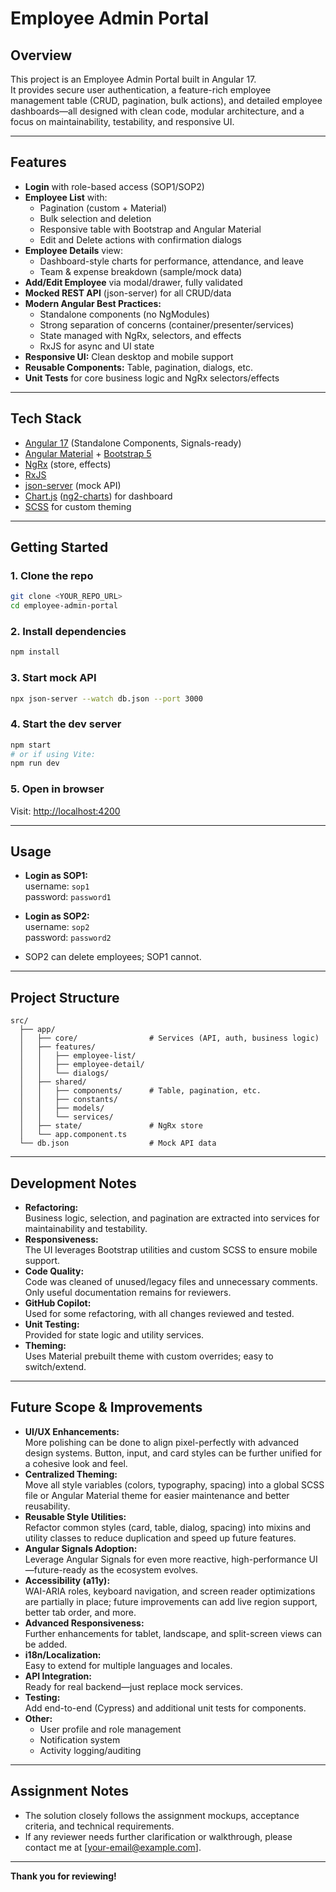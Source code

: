 # Employee Admin Portal

## Overview

This project is an Employee Admin Portal built in Angular 17.  
It provides secure user authentication, a feature-rich employee management table (CRUD, pagination, bulk actions), and detailed employee dashboards—all designed with clean code, modular architecture, and a focus on maintainability, testability, and responsive UI.

---

## Features

- **Login** with role-based access (SOP1/SOP2)
- **Employee List** with:
  - Pagination (custom + Material)
  - Bulk selection and deletion
  - Responsive table with Bootstrap and Angular Material
  - Edit and Delete actions with confirmation dialogs
- **Employee Details** view:
  - Dashboard-style charts for performance, attendance, and leave
  - Team & expense breakdown (sample/mock data)
- **Add/Edit Employee** via modal/drawer, fully validated
- **Mocked REST API** (json-server) for all CRUD/data
- **Modern Angular Best Practices:**
  - Standalone components (no NgModules)
  - Strong separation of concerns (container/presenter/services)
  - State managed with NgRx, selectors, and effects
  - RxJS for async and UI state
- **Responsive UI:** Clean desktop and mobile support
- **Reusable Components:** Table, pagination, dialogs, etc.
- **Unit Tests** for core business logic and NgRx selectors/effects

---

## Tech Stack

- [Angular 17](https://angular.io/) (Standalone Components, Signals-ready)
- [Angular Material](https://material.angular.io/) + [Bootstrap 5](https://getbootstrap.com/)
- [NgRx](https://ngrx.io/) (store, effects)
- [RxJS](https://rxjs.dev/)
- [json-server](https://github.com/typicode/json-server) (mock API)
- [Chart.js](https://www.chartjs.org/) ([ng2-charts](https://valor-software.com/ng2-charts/)) for dashboard
- [SCSS](https://sass-lang.com/) for custom theming

---

## Getting Started

### 1. Clone the repo
```bash
git clone <YOUR_REPO_URL>
cd employee-admin-portal
```

### 2. Install dependencies
```bash
npm install
```

### 3. Start mock API
```bash
npx json-server --watch db.json --port 3000
```

### 4. Start the dev server
```bash
npm start
# or if using Vite:
npm run dev
```

### 5. Open in browser
Visit: [http://localhost:4200](http://localhost:4200)

---

## Usage

- **Login as SOP1:**  
  username: `sop1`  
  password: `password1`
- **Login as SOP2:**  
  username: `sop2`  
  password: `password2`

- SOP2 can delete employees; SOP1 cannot.

---

## Project Structure

```
src/
  ├── app/
  │   ├── core/                # Services (API, auth, business logic)
  │   ├── features/
  │   │   ├── employee-list/
  │   │   ├── employee-detail/
  │   │   └── dialogs/
  │   ├── shared/
  │   │   ├── components/      # Table, pagination, etc.
  │   │   ├── constants/
  │   │   ├── models/
  │   │   └── services/
  │   ├── state/               # NgRx store
  │   └── app.component.ts
  └── db.json                  # Mock API data
```

---

## Development Notes

- **Refactoring:**  
  Business logic, selection, and pagination are extracted into services for maintainability and testability.
- **Responsiveness:**  
  The UI leverages Bootstrap utilities and custom SCSS to ensure mobile support.
- **Code Quality:**  
  Code was cleaned of unused/legacy files and unnecessary comments. Only useful documentation remains for reviewers.
- **GitHub Copilot:**  
  Used for some refactoring, with all changes reviewed and tested.
- **Unit Testing:**  
  Provided for state logic and utility services.
- **Theming:**  
  Uses Material prebuilt theme with custom overrides; easy to switch/extend.

---

## Future Scope & Improvements

- **UI/UX Enhancements:**  
  More polishing can be done to align pixel-perfectly with advanced design systems. Button, input, and card styles can be further unified for a cohesive look and feel.
- **Centralized Theming:**  
  Move all style variables (colors, typography, spacing) into a global SCSS file or Angular Material theme for easier maintenance and better reusability.
- **Reusable Style Utilities:**  
  Refactor common styles (card, table, dialog, spacing) into mixins and utility classes to reduce duplication and speed up future features.
- **Angular Signals Adoption:**  
  Leverage Angular Signals for even more reactive, high-performance UI—future-ready as the ecosystem evolves.
- **Accessibility (a11y):**  
  WAI-ARIA roles, keyboard navigation, and screen reader optimizations are partially in place; future improvements can add live region support, better tab order, and more.
- **Advanced Responsiveness:**  
  Further enhancements for tablet, landscape, and split-screen views can be added.
- **i18n/Localization:**  
  Easy to extend for multiple languages and locales.
- **API Integration:**  
  Ready for real backend—just replace mock services.
- **Testing:**  
  Add end-to-end (Cypress) and additional unit tests for components.
- **Other:**  
  - User profile and role management
  - Notification system
  - Activity logging/auditing

---

## Assignment Notes

- The solution closely follows the assignment mockups, acceptance criteria, and technical requirements.
- If any reviewer needs further clarification or walkthrough, please contact me at [your-email@example.com].

---

**Thank you for reviewing!**
